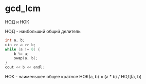 # gcd_lcm

НОД и НОК

НОД - наибольший общий делитель

```cpp
int a, b;
cin >> a >> b;
while (a != 0) {
    b %= a;
    swap(a, b);
}
cout << b << endl;
```

НОК - наименьшее общее кратное
НОК(a, b) = (a * b) / НОД(a, b)
